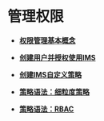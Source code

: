 # 管理权限<a name="ims_01_0412"></a>

-   **[权限管理基本概念](权限管理基本概念.md)**  

-   **[创建用户并授权使用IMS](创建用户并授权使用IMS.md)**  

-   **[创建IMS自定义策略](创建IMS自定义策略.md)**  

-   **[策略语法：细粒度策略](策略语法-细粒度策略.md)**  

-   **[策略语法：RBAC](策略语法-RBAC.md)**  


